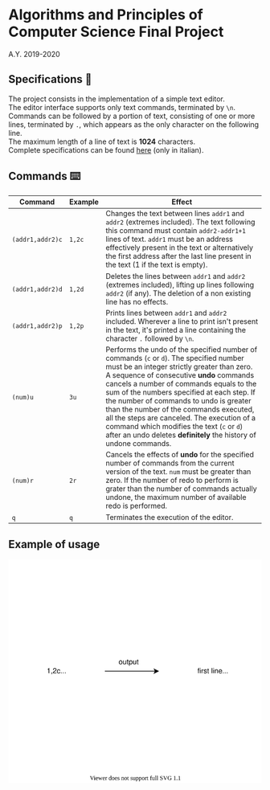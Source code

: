 # Algorithms and Principles of Computer Science Final Project

A.Y. 2019-2020

## Specifications :book:

The project consists in the implementation of a simple text editor.  
The editor interface supports only text commands, terminated by `\n`. Commands can be followed by a portion of text, consisting of one or more lines, terminated by `.`, which appears as the only character on the following line.  
The maximum length of a line of text is **1024** characters.  
Complete specifications can be found [here](/specifications.pdf) (only in italian).

## Commands :keyboard:

| Command | Example | Effect |
|-------|-------|------|
| `(addr1,addr2)c` | `1,2c` | Changes the text between lines `addr1` and `addr2` (extremes included). The text following this command must contain `addr2-addr1+1` lines of text. `addr1` must be an address effectively present in the text or alternatively the first address after the last line present in the text (1 if the text is empty). |
| `(addr1,addr2)d` | `1,2d` | Deletes the lines between `addr1` and `addr2` (extremes included), lifting up lines following `addr2` (if any). The deletion of a non existing line has no effects. |
| `(addr1,addr2)p` | `1,2p` | Prints lines between `addr1` and `addr2` included. Wherever a line to print isn't present in the text, it's printed a line containing the character `.` followed by `\n`. |
| `(num)u` | `3u` | Performs the undo of the specified number of commands (`c` or `d`). The specified number must be an integer strictly greater than zero. A sequence of consecutive **undo** commands cancels a number of commands equals to the sum of the numbers specified at each step. If the number of commands to undo is greater than the number of the commands executed, all the steps are canceled. The execution of a command which modifies the text (`c` or `d`) after an undo deletes **definitely** the history of undone commands. |
| `(num)r` | `2r` | Cancels the effects of **undo** for the specified number of commands from the current version of the text. `num` must be greater than zero. If the number of redo to perform is grater than the number of commands actually undone, the maximum number of available redo is performed. |
|`q`|`q`| Terminates the execution of the editor. |

## Example of usage

![example_of_usage](/github/example_of_usage.svg)

